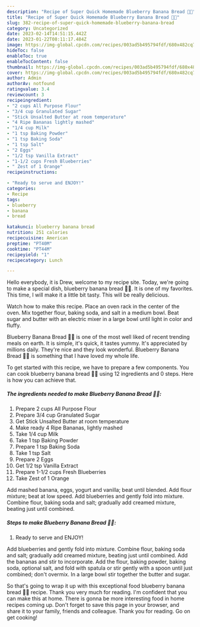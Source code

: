```yaml
---
description: "Recipe of Super Quick Homemade Blueberry Banana Bread 🍌🍞"
title: "Recipe of Super Quick Homemade Blueberry Banana Bread 🍌🍞"
slug: 382-recipe-of-super-quick-homemade-blueberry-banana-bread
category: Uncategorized
date: 2023-02-14T14:51:15.442Z
date: 2023-01-22T08:11:17.484Z
image: https://img-global.cpcdn.com/recipes/003ad5b495794fdf/680x482cq70/blueberry-banana-bread-recipe-main-photo.jpg
hideToc: false
enableToc: true
enableTocContent: false
thumbnail: https://img-global.cpcdn.com/recipes/003ad5b495794fdf/680x482cq70/blueberry-banana-bread-recipe-main-photo.jpg
cover: https://img-global.cpcdn.com/recipes/003ad5b495794fdf/680x482cq70/blueberry-banana-bread-recipe-main-photo.jpg
author: Admin
authorAv: notfound
ratingvalue: 3.4
reviewcount: 3
recipeingredient:
- "2 cups All Purpose Flour"
- "3/4 cup Granulated Sugar"
- "Stick Unsalted Butter at room temperature"
- "4 Ripe Bananas lightly mashed"
- "1/4 cup Milk"
- "1 tsp Baking Powder"
- "1 tsp Baking Soda"
- "1 tsp Salt"
- "2 Eggs"
- "1/2 tsp Vanilla Extract"
- "1-1/2 cups Fresh Blueberries"
- " Zest of 1 Orange"
recipeinstructions:

- "Ready to serve and ENJOY!"
categories:
- Recipe
tags:
- blueberry
- banana
- bread

katakunci: blueberry banana bread 
nutrition: 251 calories
recipecuisine: American
preptime: "PT40M"
cooktime: "PT44M"
recipeyield: "1"
recipecategory: Lunch

---
```



Hello everybody, it is Drew, welcome to my recipe site. Today, we're going to make a special dish, blueberry banana bread 🍌🍞. It is one of my favorites. This time, I will make it a little bit tasty. This will be really delicious.

Watch how to make this recipe. Place an oven rack in the center of the oven. Mix together flour, baking soda, and salt in a medium bowl. Beat sugar and butter with an electric mixer in a large bowl until light in color and fluffy.

Blueberry Banana Bread 🍌🍞 is one of the most well liked of recent trending meals on earth. It is simple, it's quick, it tastes yummy. It's appreciated by millions daily. They're nice and they look wonderful. Blueberry Banana Bread 🍌🍞 is something that I have loved my whole life.


To get started with this recipe, we have to prepare a few components. You can cook blueberry banana bread 🍌🍞 using 12 ingredients and 0 steps. Here is how you can achieve that.

<!--inarticleads1-->

##### The ingredients needed to make Blueberry Banana Bread 🍌🍞:

1. Prepare 2 cups All Purpose Flour
1. Prepare 3/4 cup Granulated Sugar
1. Get Stick Unsalted Butter at room temperature
1. Make ready 4 Ripe Bananas, lightly mashed
1. Take 1/4 cup Milk
1. Take 1 tsp Baking Powder
1. Prepare 1 tsp Baking Soda
1. Take 1 tsp Salt
1. Prepare 2 Eggs
1. Get 1/2 tsp Vanilla Extract
1. Prepare 1-1/2 cups Fresh Blueberries
1. Take  Zest of 1 Orange


Add mashed banana, eggs, yogurt and vanilla; beat until blended. Add flour mixture; beat at low speed. Add blueberries and gently fold into mixture. Combine flour, baking soda and salt; gradually add creamed mixture, beating just until combined. 

<!--inarticleads2-->

##### Steps to make Blueberry Banana Bread 🍌🍞:


1. Ready to serve and ENJOY!

Add blueberries and gently fold into mixture. Combine flour, baking soda and salt; gradually add creamed mixture, beating just until combined. Add the bananas and stir to incorporate. Add the flour, baking powder, baking soda, optional salt, and fold with spatula or stir gently with a spoon until just combined; don&#39;t overmix. In a large bowl stir together the butter and sugar. 

So that's going to wrap it up with this exceptional food blueberry banana bread 🍌🍞 recipe. Thank you very much for reading. I'm confident that you can make this at home. There is gonna be more interesting food in home recipes coming up. Don't forget to save this page in your browser, and share it to your family, friends and colleague. Thank you for reading. Go on get cooking!
